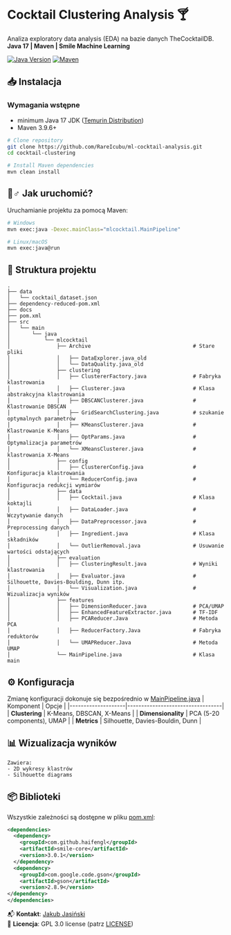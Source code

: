 # Cocktail Clustering Analysis :cocktail:

Analiza exploratory data analysis (EDA) na bazie danych TheCocktailDB.  
**Java 17 | Maven | Smile Machine Learning**

[![Java Version](https://img.shields.io/badge/Java-17-007396?logo=openjdk)](https://adoptium.net/)
[![Maven](https://img.shields.io/badge/Maven-3.9.6-C71A36?logo=apachemaven)](https://maven.apache.org)

## 📥 Instalacja

### Wymagania wstępne
- minimum Java 17 JDK ([Temurin Distribution](https://adoptium.net/))
- Maven 3.9.6+

```bash
# Clone repository
git clone https://github.com/RareIcubu/ml-cocktail-analysis.git
cd cocktail-clustering

# Install Maven dependencies
mvn clean install
```

## 🏃♂️ Jak uruchomić?

Uruchamianie projektu za pomocą Maven:
```bash
# Windows
mvn exec:java -Dexec.mainClass="mlcocktail.MainPipeline"

# Linux/macOS
mvn exec:java@run
```


## 📂 Struktura projektu
```
.
├── data
│   └── cocktail_dataset.json
├── dependency-reduced-pom.xml
├── docs
├── pom.xml
├── src
│   └── main
│       └── java
│           └── mlcocktail
│               ├── Archive                                 # Stare pliki
│               │   ├── DataExplorer.java_old
│               │   └── DataQuality.java_old                
│               ├── clustering
│               │   ├── ClustererFactory.java               # Fabryka klastrowania
│               │   ├── Clusterer.java                      # Klasa abstrakcyjna klastrowania
│               │   ├── DBSCANClusterer.java                # Klastrowanie DBSCAN
│               │   ├── GridSearchClustering.java           # szukanie optymalnych parametrów
│               │   ├── KMeansClusterer.java                # Klastrowanie K-Means
│               │   ├── OptParams.java                      # Optymalizacja parametrów
│               │   └── XMeansClusterer.java                # klastrowania X-Means
│               ├── config
│               │   ├── ClustererConfig.java                # Konfiguracja klastrowania
│               │   └── ReducerConfig.java                  # Konfiguracja redukcji wymiarów
│               ├── data
│               │   ├── Cocktail.java                       # Klasa koktajli
│               │   ├── DataLoader.java                     # Wczytywanie danych
│               │   ├── DataPreprocessor.java               # Preprocessing danych
│               │   ├── Ingredient.java                     # Klasa składników
│               │   └── OutlierRemoval.java                 # Usuwanie wartości odstających
│               ├── evaluation
│               │   ├── ClusteringResult.java               # Wyniki klastrowania
│               │   ├── Evaluator.java                      # Silhouette, Davies-Boulding, Dunn itp.
│               │   └── Visualization.java                  # Wizualizacja wyników
│               ├── features
│               │   ├── DimensionReducer.java               # PCA/UMAP
│               │   ├── EnhancedFeatureExtractor.java       # TF-IDF
│               │   ├── PCAReducer.Java                     # Metoda PCA
│               │   ├── ReducerFactory.Java                 # Fabryka reduktorów
│               │   └── UMAPReducer.Java                    # Metoda UMAP
│               └── MainPipeline.java                       # Klasa main
```

## ⚙️ Konfiguracja
Zmianę konfiguracji dokonuje się bezpośrednio w [MainPipeline.java](./src/main/java/ml-cocktail/MainPipeline.java)
| Komponent          | Opcje                          |
|--------------------|----------------------------------|
| **Clustering**     | K-Means, DBSCAN, X-Means         |
| **Dimensionality** | PCA (5-20 components), UMAP      |
| **Metrics**        | Silhouette, Davies-Bouldin, Dunn |

## 📊 Wizualizacja wyników

```
Zawiera:
- 2D wykresy klastrów
- Silhouette diagrams
```
## 📦 Biblioteki
Wszystkie zależności są dostępne w pliku [pom.xml](./pom.xml):
```xml
<dependencies>
  <dependency>
    <groupId>com.github.haifengl</groupId>
    <artifactId>smile-core</artifactId>
    <version>3.0.1</version>
  </dependency>
  <dependency>
    <groupId>com.google.code.gson</groupId>
    <artifactId>gson</artifactId>
    <version>2.8.9</version>
</dependency>
</dependencies>
```

📬 **Kontakt**: [Jakub Jasiński](mailto:280109@student.pwr.edu.pl)  
🔖 **Licencja**: GPL 3.0 license (patrz [LICENSE](LICENSE)) 
